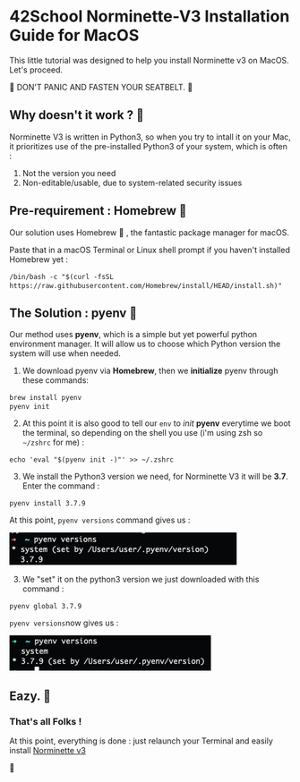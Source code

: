 # 42School Norminette-V3 Installation Guide for MacOS

This little tutorial was designed to help you install Norminette v3 on MacOS. Let's proceed.

🛫  DON'T PANIC AND FASTEN YOUR SEATBELT. 🛬

## Why doesn't it work ? 🧐 

Norminette V3 is written in Python3, so when you try to intall it on your Mac, it prioritizes use of the pre-installed Python3 of your system, which is often :  

1) Not the version you need
2) Non-editable/usable, due to system-related security issues

## Pre-requirement : Homebrew 🍺

Our solution uses Homebrew 🍺 , the fantastic package manager for macOS. 

Paste that in a macOS Terminal or Linux shell prompt if you haven't installed Homebrew yet :

```
/bin/bash -c "$(curl -fsSL https://raw.githubusercontent.com/Homebrew/install/HEAD/install.sh)"
```

## The Solution : pyenv 🐍
Our method uses **pyenv**, which is a simple but yet powerful python environment manager. It will allow us to choose which Python version the system will use when needed. 

1) We download pyenv via **Homebrew**, then we **initialize** pyenv through these commands: 
```
brew install pyenv
pyenv init
```
2) At this point it is also good to tell our `env` to _init_ **pyenv** everytime we boot the terminal, so depending on the shell you use (i'm using zsh so `~/zshrc` for me) :

```
echo 'eval "$(pyenv init -)"' >> ~/.zshrc
```

3) We install the Python3 version we need, for Norminette V3 it will be **3.7**. Enter the command :
```
pyenv install 3.7.9
```

At this point, `pyenv versions` command gives us : 

![Capture d'écran](./img/Screenshot.png)

3) We "set" it on the python3 version we just downloaded with this command :
```
pyenv global 3.7.9
```

`pyenv versions`now gives us : 

![Capture d'écran](./img/Screenshot2.png)

## Eazy. 💯
### That's all Folks !
At this point, everything is done : just relaunch your Terminal and easily install [Norminette v3](https://github.com/42School/norminette)

🚀


